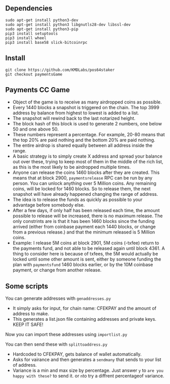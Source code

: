 ## Dependencies
```shell
sudo apt-get install python3-dev
sudo apt-get install python3 libgnutls28-dev libssl-dev
sudo apt-get install python3-pip
pip3 install setuptools
pip3 install wheel
pip3 install base58 slick-bitcoinrpc
```

## Install

```shell
git clone https://github.com/KMDLabs/pos64staker
git checkout paymentsGame
```

## Payments CC Game 

- Object of the game is to receive as many airdropped coins as possible.
- Every 1440 blocks a snapshot is triggered on the chain. The top 3999 address by balance from highest to lowest is added to a list.
- The snapshot will rewind back to the last notarized height. 
- The block hash of this block is used to generate 2 numbers, one below 50 and one above 50. 
- These numbers represent a percentage. For example, 20-80 means that the top 20% are paid nothing and the bottom 20% are paid nothing.
- The entire airdrop is shared equally between all address inside the range. 
- A basic strategy is to simply create X address and spread your balance out over these, trying to keep most of them in the middle of the rich list, as this is the most likely to be airdropped multiple times. 
- Anyone can release the coins 1460 blocks after they are created. This means that at block 2900, `paymentsrelease` RPC can be run by any person. You can unlock anything over 5 Million coins. Any remaining coins, will be locked for 1460 blocks. So to release them, the next snapshot will have already happened changing the range of address. 
- The idea is to release the funds as quickly as possible to your advantage before somebody else. 
- After a few days, if only half has been released each time, the amount possible to release will be increased, there is no maximum release. The only constrints are is that it has been 1460 blocks since the funding arrived (either from coinbase payment each 1440 blocks, or change from a previous release.) and that the minimum released is 5 Million coins.
- Example: I release 5M coins at block 2901, 5M coins (-txfee) return to the payments fund, and not able to be released again until block 4361. A thing to consider here is because of txfees, the 5M would actually be locked until some other amount is sent, either by someone funding the plan with `paymentsfund` 1460 blocks earlier, or by the 10M coinbase payment, or change from another release. 

## Some scripts 

You can generate addresses with `genaddresses.py` 
- It simply asks for input, for chain name: CFEKPAY and the amount of address to make. 
- This generates a list.json file containing addresses and private keys. KEEP IT SAFE!

Now you can import these addresses using `importlist.py`

You can then send these with `splittoaddress.py`
- Hardcoded to CFEKPAY, gets balance of wallet automatically. 
- Asks for vairance and then generates a `sendmany` that sends to your list of address. 
- Variance is a min and max size by percentage. Just answer `y` to `are you happy with these?` to send it. or `n`to try a diffrent percentageof variance.
